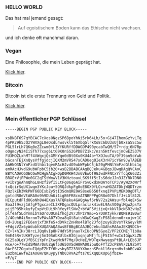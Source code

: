 ### HELLO WORLD 
Das hat mal jemand gesagt:

> Auf egoistischem Boden kann das Ethische nicht wachsen.

und ich denke ~~oft~~ manchmal daran.

### Vegan
Eine Philosophie, die mein Leben geprägt hat.

[Klick hier](./vegan.html).

### Bitcoin
Bitcoin ist die erste Trennung von Geld und Politik.

[Klick hier](./bitcoin.html).

### Mein öffentlicher PGP Schlüssel
```
-----BEGIN PGP PUBLIC KEY BLOCK-----

xsBNBF6S7gYBCAC7cXosONgzSP6BpoYhNi5rk64Lh/5o+Gj47IhomGzYvLTq
4pPK29h5JQzYWXXgL8eOxdL4wsvkl5t6XbqGlrkXo8c6bU3oUjb0xsa5Sc5w
PGL5lrLh7QKq0eZZcwm0fLZYfKURffDDWGDP490ycabTwQM/57+rdgj6N7Rp
oOgmcyN24IiSTh77xxg6LtG9K0nSS2GPDB7Z1kc/nzn5HtfevcjmCwEZS37V
FU3MOZLxhMTf4VWqxjQsGMhYqo0dBt0Xu0KU44b+YXOJuuTA/9f39an5oYwb
bGcanTEjXnQysVffgjdcjIQXM2mVRS47sCADUegOIeX3rH7icYGn9JwTABEB
AAHNO3NlYmFzdGlhbi1qemRAcHJvdG9ubWFpbC5jb20gPHNlYmFzdGlhbi1q
emRAcHJvdG9ubWFpbC5jb20+wsB2BBABCAAgBQJeku4GBgsJBwgDAgQVCAoC
BBYCAQACGQECGwMCHgEACgkQpD0MKH4Jn6VEwQf9GJwdFFNCxYrfcqK663Zi
BRXE+VjFPWe0GC2qTStWmwV1V3KHztouvLSK9ff5tIsS6deJJn3JZYRk7DN0
+vIbYgoAhmQhGL8Hzfi9fI5LtFg06q6AiFrSvQxdxNQAYoTCPJ/AyW2XoWrf
txQcirSqUX1wqm3YKcJou+5QRQJdkpFg0oE8OX9fLQc+aHGZATDkjWQDTrzm
FQzlkEh3WkPWT66DIsbZy5tI3SdmQRE9AS8seB65OfxnqIPVPLMEK0OgDTl/
gotcdR8eVtARA0o9h9DUnUi1igB6FR8cnATNBPPPgOR8o07DklfJ+LGt812L
HICputdFldOGoNh8W4EXus7ATQReku4GAQgAwf5rNV72s2AWsu+fbl4qE+5w
8oaJl9vzj1AfgFTgxcaeIL3XFDgacQULpraclak4iwEL9AsVO0glMgw2psYx
pjj5P85hkkyfyExpVtDUi9hRfeyflSNvZ+bYAF5ViijxQ+kkVlDcNSR2vHyZ
plfeafSLdYnmibYaQroUQCmifhqj2V/3hPzr9m5+57DUKtykk/BQMs91B0wr
J/4OehH4iRmrnmTvPAvA07YDea8qGt8atsW3wQXwqZcFS81denn0rxojwr1C
Dd+2Usgi2FE6enjxf3Kfe5+dDVkcZnHRo4lBTg2Jfojzuy61bVsYTkGey/kM
+FdgzVZx6yWdubhXUQARAQABwsBfBBgBCAAJBQJeku4GAhsMAAoJEKQ9DCh+
CZ+l+hIH/38rcLJQq0vIp8H7HdYSMjnaxTxIUcOPN5GyoZ/PF2CCMEjT1bOa
9mE45RvtUKHTyzej5nI0SAbXUlbxB3GjxqnjaMfjfLjF5I5f+wIoIGqwXLZN
6C25aOLqYJfBSCiYpFnZtwgMcNf7Mq/DcHeE/WOTqxNwyegsPtBLA+LEb5JP
Hxe/o+77wId5MWAr0nUZq6f5U65OVSdH8WA00ibuQoFYfZJcP8AV/2L9ZbVt
0ArESIZOgutuIQdpEZhTY6hvsbyBT233VYXhoznSPokll6rq+nHvfobBCvWX
Euzbm1WwfeZsAU6W/QKuypyTNb03RVA2fts7O5XqQDXUpGjfbzA=
=F/g7
-----END PGP PUBLIC KEY BLOCK-----
```
